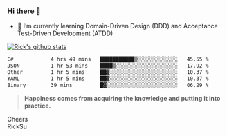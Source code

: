 ### Hi there 👋

<!--
**ricksu978/ricksu978** is a ✨ _special_ ✨ repository because its `README.md` (this file) appears on your GitHub profile.

Here are some ideas to get you started:

- 🔭 I’m currently working on ...
-->
- 🌱 I’m currently learning Domain-Driven Design (DDD) and Acceptance Test-Driven Development (ATDD)
<!--
- 👯 I’m looking to collaborate on ...
- 🤔 I’m looking for help with ...
- 💬 Ask me about ...
- 📫 How to reach me: ...
- 😄 Pronouns: ...
- ⚡ Fun fact: ...
-->
[![Rick's github stats](https://github-readme-stats.vercel.app/api?username=ricksu978&theme=dark)](https://github.com/ricksu978/ricksu978)

<!--START_SECTION:waka-->

```txt
C#            4 hrs 49 mins   ███████████▒░░░░░░░░░░░░░   45.55 %
JSON          1 hr 53 mins    ████▒░░░░░░░░░░░░░░░░░░░░   17.92 %
Other         1 hr 5 mins     ██▓░░░░░░░░░░░░░░░░░░░░░░   10.37 %
YAML          1 hr 5 mins     ██▓░░░░░░░░░░░░░░░░░░░░░░   10.37 %
Binary        39 mins         █▓░░░░░░░░░░░░░░░░░░░░░░░   06.29 %
```

<!--END_SECTION:waka-->

> **Happiness comes from acquiring the knowledge and putting it into practice.**

Cheers  
RickSu 
